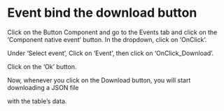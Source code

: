 # Event bind the download button

Click on the Button Component and go to the Events tab and click on the ‘Component native event’ button. In the dropdown, click on ‘OnClick’.





Under ‘Select event’, Click on ‘Event’, then click on ‘OnClick_Download’.





Click on the ‘Ok’ button.



Now, whenever you click on the Download button, you will start downloading a JSON file

with the table’s data.





